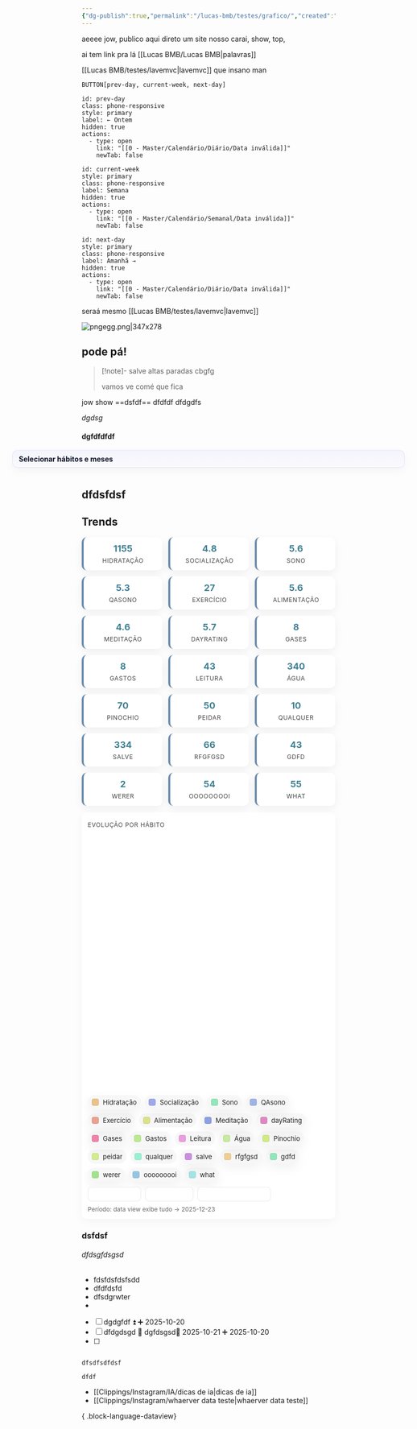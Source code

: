 ```yaml
---
{"dg-publish":true,"permalink":"/lucas-bmb/testes/grafico/","created":"2025-10-19T23:43:37.880-03:00"}
---
```


aeeee jow, publico aqui direto um site nosso carai, show, top, 

ai tem link pra lá [[Lucas BMB/Lucas BMB\|palavras]]

[[Lucas BMB/testes/lavemvc\|lavemvc]]
que insano man

`BUTTON[prev-day, current-week, next-day]`
```meta-bind-button
id: prev-day
class: phone-responsive
style: primary
label: ← Ontem
hidden: true
actions:
  - type: open
    link: "[[0 - Master/Calendário/Diário/Data inválida]]"
    newTab: false
```
```meta-bind-button
id: current-week 
style: primary
class: phone-responsive
label: Semana
hidden: true
actions:
  - type: open
    link: "[[0 - Master/Calendário/Semanal/Data inválida]]"
    newTab: false
```
```meta-bind-button
id: next-day
style: primary
class: phone-responsive
label: Amanhã →
hidden: true
actions:
  - type: open
    link: "[[0 - Master/Calendário/Diário/Data inválida]]"
    newTab: false
```


seraá mesmo [[Lucas BMB/testes/lavemvc\|lavemvc]]


![pngegg.png|347x278](/img/user/Lucas%20BMB/Anexos/pngegg.png)


## pode pá!


> [!note]- salve
> altas paradas cbgfg
> 
> vamos ve comé  que fica



jow show  ==dsfdf== dfdfdf dfdgdfs

*dgdsg*






#### dgfdfdfdf



<style>
.dv-wrap { display:flex; flex-direction:column; gap:12px; font-family:-apple-system,BlinkMacSystemFont,'Segoe UI',sans-serif; align-items:center; }
.selector-callout { width: min(780px, 94vw); }
.callout { background: linear-gradient(180deg, rgba(99,102,241,0.06), rgba(99,102,241,0.02)); border:1px solid rgba(99,102,241,0.12); padding:8px 12px; border-radius:10px; box-shadow: 0 6px 18px rgba(2,6,23,0.04); }
.callout summary { cursor:pointer; font-weight:700; color:#0f172a; list-style:none; outline:none; }
.callout summary::-webkit-details-marker { display:none; }
.callout .meta { font-size:12px; color:#475569; margin-top:6px; }
.habit-grid { display:grid; grid-template-columns: repeat(3, minmax(140px,1fr)); gap:6px; margin-top:8px; }
.habit-item { display:flex; gap:8px; align-items:center; font-size:13px; color:#0f172a; }
.controls { display:flex; gap:8px; align-items:center; margin-left:auto; }
.btn { background:#374151; color:#fff; padding:8px 10px; border-radius:8px; cursor:pointer; border:0; font-weight:600; }
.small { font-size:12px; color:#64748b; }
.render-area { display:flex; flex-direction:column; gap:18px; width: min(1100px, 96vw); align-items:center; }
.habit-card { background:#fff; border-radius:12px; padding:12px; border:1px solid #e6edf3; width:100%; box-shadow:0 6px 18px rgba(2,6,23,0.04); }
.habit-title-row { display:flex; justify-content:space-between; align-items:center; gap:8px; }
.habit-title { font-weight:700; color:#07203a; margin:0; font-size:15px; }
.heatmap-outer { width:100%; overflow:auto; display:flex; justify-content:center; }
.heatmap-wrapper { display:flex; flex-direction:column; align-items:center; }
.months-row { display:grid; grid-auto-flow:column; gap:6px; align-items:center; margin-bottom:6px; }
.month-label { font-size:12px; color:#475569; font-weight:600; padding-left:2px; white-space:nowrap; }
.grid-wrap { display:flex; gap:12px; align-items:start; justify-content:center; }
.day-labels { display:grid; gap:6px; width:54px; justify-content:end; }
.day-label { font-size:12px; color:#475569; text-align:right; padding-right:6px; line-height:1; height:var(--cell-size); display:flex; align-items:center; justify-content:flex-end; }
.week-columns { display:flex; gap:6px; align-items:start; justify-content:center; }
.week-column { display:grid; gap:6px; grid-auto-rows:var(--cell-size); }
.day-square { width:var(--cell-size); height:var(--cell-size); border-radius:6px; border:1px solid rgba(2,6,23,0.06); transition: transform 0.12s; background:#f3f4f6; display:block; }
.day-square.hidden { visibility:hidden; }
.legend { display:flex; gap:8px; align-items:center; justify-content:flex-end; margin-top:8px; color:#475569; font-size:12px; }
.legend-box { width:14px; height:14px; border-radius:2px; border:1px solid rgba(2,6,23,0.06); }
.stats-row { display:flex; gap:12px; margin-top:8px; align-items:center; justify-content:center; }
.stat { text-align:center; }
.stat-number { font-weight:700; color:#0f172a; display:block; }
.stat-label { font-size:11px; color:#64748b; text-transform:uppercase; letter-spacing:0.3px; margin-top:4px; }
.tooltip { position:fixed; background:rgba(10,10,10,0.92); color:#fff; padding:6px 8px; border-radius:6px; font-size:12px; pointer-events:none; z-index:99999; display:none; white-space:nowrap; }
@media (max-width:980px){ .habit-grid { grid-template-columns: repeat(2, minmax(120px,1fr)); } .render-area { width: 92vw; } }
@media (max-width:560px){ .habit-grid { grid-template-columns: repeat(1, minmax(120px,1fr)); } .day-labels { display:none; } }
</style><div class="dv-wrap"><div class="selector-callout"><details class="callout"><summary>Selecionar hábitos e meses</summary><div class="meta">Escolha os hábitos e meses que deseja visualizar. Pressione Aplicar para gerar os heatmaps.</div><div style="display: flex; gap: 12px; align-items: flex-start; margin-top: 8px;"><div style="flex: 1 1 0%;"><div class="habit-grid"><div class="habit-item"><input type="checkbox" id="chk-dw4ndp"><label for="chk-dw4ndp">Água</label></div><div class="habit-item"><input type="checkbox" id="chk-kzcvxq"><label for="chk-kzcvxq">Alimentação</label></div><div class="habit-item"><input type="checkbox" id="chk-dw110t"><label for="chk-dw110t">dayRating</label></div><div class="habit-item"><input type="checkbox" id="chk-qkfhp7"><label for="chk-qkfhp7">Exercício</label></div><div class="habit-item"><input type="checkbox" id="chk-bz6l6i"><label for="chk-bz6l6i">Gases</label></div><div class="habit-item"><input type="checkbox" id="chk-axotsm"><label for="chk-axotsm">Gastos</label></div><div class="habit-item"><input type="checkbox" id="chk-17hh6d"><label for="chk-17hh6d">gdfd</label></div><div class="habit-item"><input type="checkbox" id="chk-9iiev3"><label for="chk-9iiev3">Hidratação</label></div><div class="habit-item"><input type="checkbox" id="chk-98o2og"><label for="chk-98o2og">Leitura</label></div><div class="habit-item"><input type="checkbox" id="chk-je1k24"><label for="chk-je1k24">Meditação</label></div><div class="habit-item"><input type="checkbox" id="chk-layudf"><label for="chk-layudf">ooooooooi</label></div><div class="habit-item"><input type="checkbox" id="chk-qsmkci"><label for="chk-qsmkci">peidar</label></div><div class="habit-item"><input type="checkbox" id="chk-n4nnmn"><label for="chk-n4nnmn">Pinochio</label></div><div class="habit-item"><input type="checkbox" id="chk-qf8jdj"><label for="chk-qf8jdj">QAsono</label></div><div class="habit-item"><input type="checkbox" id="chk-woqs2n"><label for="chk-woqs2n">qualquer</label></div><div class="habit-item"><input type="checkbox" id="chk-0trvzn"><label for="chk-0trvzn">rfgfgsd</label></div><div class="habit-item"><input type="checkbox" id="chk-y4tnfi"><label for="chk-y4tnfi">salve</label></div><div class="habit-item"><input type="checkbox" id="chk-pyb867"><label for="chk-pyb867">Socialização</label></div><div class="habit-item"><input type="checkbox" id="chk-0csc7p"><label for="chk-0csc7p">Sono</label></div><div class="habit-item"><input type="checkbox" id="chk-b32xfk"><label for="chk-b32xfk">werer</label></div><div class="habit-item"><input type="checkbox" id="chk-edm8g6"><label for="chk-edm8g6">what</label></div></div></div><div style="min-width: 220px; display: flex; flex-direction: column; gap: 10px;"><div class="small">Filtrar meses</div><div class="month-filter"><div class="month-item"><input type="checkbox" id="mo-0-daah"><label for="mo-0-daah">Jan</label></div><div class="month-item"><input type="checkbox" id="mo-1-kooj"><label for="mo-1-kooj">Fev</label></div><div class="month-item"><input type="checkbox" id="mo-2-hkyh"><label for="mo-2-hkyh">Mar</label></div><div class="month-item"><input type="checkbox" id="mo-3-rtms"><label for="mo-3-rtms">Abr</label></div><div class="month-item"><input type="checkbox" id="mo-4-0zz9"><label for="mo-4-0zz9">Mai</label></div><div class="month-item"><input type="checkbox" id="mo-5-xeyn"><label for="mo-5-xeyn">Jun</label></div><div class="month-item"><input type="checkbox" id="mo-6-1sn3"><label for="mo-6-1sn3">Jul</label></div><div class="month-item"><input type="checkbox" id="mo-7-hht8"><label for="mo-7-hht8">Ago</label></div><div class="month-item"><input type="checkbox" id="mo-8-dr4v"><label for="mo-8-dr4v">Set</label></div><div class="month-item"><input type="checkbox" id="mo-9-lpdv"><label for="mo-9-lpdv">Out</label></div><div class="month-item"><input type="checkbox" id="mo-10-yoth"><label for="mo-10-yoth">Nov</label></div><div class="month-item"><input type="checkbox" id="mo-11-759v"><label for="mo-11-759v">Dez</label></div></div><div class="controls"><button class="btn">Aplicar seleção</button></div></div></div></details></div><div class="render-area"></div></div>

## dfdsfdsf
## Trends

<style>
.metric-grid { display:grid; gap:12px; margin:12px 0; grid-template-columns: repeat(auto-fit, minmax(160px,1fr)); }
.metric-card { background:white; border-radius:10px; padding:12px; text-align:center; box-shadow:0 6px 18px rgba(0,0,0,0.06); border-left:4px solid #6B8CAE; }
.metric-value { font-weight:700; color:#3f7f92; font-size:18px; }
.metric-label { font-size:12px; color:#444; text-transform:uppercase; letter-spacing:0.6px; margin-top:6px; }
.chart-wrap { background:white; border-radius:10px; padding:12px; box-shadow:0 6px 18px rgba(0,0,0,0.04); }
.canvas-wrap { width:100%; height:520px; }
.canvas-wrap canvas { width:100% !important; height:520px !important; }
.legend-bar { display:flex; flex-wrap:wrap; gap:8px; margin-top:10px; }
.legend-item { display:flex; align-items:center; gap:8px; padding:6px 8px; border-radius:999px; background:rgba(0,0,0,0.03); cursor:pointer; }
.legend-swatch { width:14px; height:14px; border-radius:4px; box-shadow:inset 0 0 0 1px rgba(0,0,0,0.06); }
.legend-label { font-size:13px; color:#222; }
.legend-item.dim { opacity:0.3; }
.legend-item.highlight { box-shadow:0 8px 22px rgba(0,0,0,0.06); }
.controls-bar { margin-top:10px; display:flex; gap:8px; align-items:center; }
.btn { background:white; border:1px solid rgba(0,0,0,0.08); padding:6px 10px; border-radius:8px; cursor:pointer; font-size:13px; }
.period { margin-top:8px; font-size:12px; color:#666; }
</style><div class="metric-grid"><div class="metric-card"><div class="metric-value">1155</div><div class="metric-label">Hidratação</div></div><div class="metric-card"><div class="metric-value">4.8</div><div class="metric-label">Socialização</div></div><div class="metric-card"><div class="metric-value">5.6</div><div class="metric-label">Sono</div></div><div class="metric-card"><div class="metric-value">5.3</div><div class="metric-label">QAsono</div></div><div class="metric-card"><div class="metric-value">27</div><div class="metric-label">Exercício</div></div><div class="metric-card"><div class="metric-value">5.6</div><div class="metric-label">Alimentação</div></div><div class="metric-card"><div class="metric-value">4.6</div><div class="metric-label">Meditação</div></div><div class="metric-card"><div class="metric-value">5.7</div><div class="metric-label">dayRating</div></div><div class="metric-card"><div class="metric-value">8</div><div class="metric-label">Gases</div></div><div class="metric-card"><div class="metric-value">8</div><div class="metric-label">Gastos</div></div><div class="metric-card"><div class="metric-value">43</div><div class="metric-label">Leitura</div></div><div class="metric-card"><div class="metric-value">340</div><div class="metric-label">Água</div></div><div class="metric-card"><div class="metric-value">70</div><div class="metric-label">Pinochio</div></div><div class="metric-card"><div class="metric-value">50</div><div class="metric-label">peidar</div></div><div class="metric-card"><div class="metric-value">10</div><div class="metric-label">qualquer</div></div><div class="metric-card"><div class="metric-value">334</div><div class="metric-label">salve</div></div><div class="metric-card"><div class="metric-value">66</div><div class="metric-label">rfgfgsd</div></div><div class="metric-card"><div class="metric-value">43</div><div class="metric-label">gdfd</div></div><div class="metric-card"><div class="metric-value">2</div><div class="metric-label">werer</div></div><div class="metric-card"><div class="metric-value">54</div><div class="metric-label">ooooooooi</div></div><div class="metric-card"><div class="metric-value">55</div><div class="metric-label">what</div></div></div><div class="chart-wrap"><div class="metric-label">Evolução por hábito</div><div class="canvas-wrap"><canvas height="0" width="0" style="width: 0px; height: 0px; display: block; box-sizing: border-box;"></canvas></div><div class="legend-bar"><div class="legend-item highlight" title="Clique para mostrar/ocultar" data-habit="Hidratação"><div class="legend-swatch" style="background:hsl(35 70% 73%)"></div><div class="legend-label">Hidratação</div></div><div class="legend-item highlight" title="Clique para mostrar/ocultar" data-habit="Socialização"><div class="legend-swatch" style="background:hsl(231 66% 77%)"></div><div class="legend-label">Socialização</div></div><div class="legend-item highlight" title="Clique para mostrar/ocultar" data-habit="Sono"><div class="legend-swatch" style="background:hsl(148 63% 74%)"></div><div class="legend-label">Sono</div></div><div class="legend-item highlight" title="Clique para mostrar/ocultar" data-habit="QAsono"><div class="legend-swatch" style="background:hsl(222 57% 76%)"></div><div class="legend-label">QAsono</div></div><div class="legend-item highlight" title="Clique para mostrar/ocultar" data-habit="Exercício"><div class="legend-swatch" style="background:hsl(12 67% 74%)"></div><div class="legend-label">Exercício</div></div><div class="legend-item" title="Clique para mostrar/ocultar" data-habit="Alimentação"><div class="legend-swatch" style="background:hsl(65 60% 71%)"></div><div class="legend-label">Alimentação</div></div><div class="legend-item highlight" title="Clique para mostrar/ocultar" data-habit="Meditação"><div class="legend-swatch" style="background:hsl(226 61% 72%)"></div><div class="legend-label">Meditação</div></div><div class="legend-item highlight" title="Clique para mostrar/ocultar" data-habit="dayRating"><div class="legend-swatch" style="background:hsl(320 55% 70%)"></div><div class="legend-label">dayRating</div></div><div class="legend-item highlight" title="Clique para mostrar/ocultar" data-habit="Gases"><div class="legend-swatch" style="background:hsl(338 73% 72%)"></div><div class="legend-label">Gases</div></div><div class="legend-item highlight" title="Clique para mostrar/ocultar" data-habit="Gastos"><div class="legend-swatch" style="background:hsl(92 67% 74%)"></div><div class="legend-label">Gastos</div></div><div class="legend-item" title="Clique para mostrar/ocultar" data-habit="Leitura"><div class="legend-swatch" style="background:hsl(311 66% 77%)"></div><div class="legend-label">Leitura</div></div><div class="legend-item highlight" title="Clique para mostrar/ocultar" data-habit="Água"><div class="legend-swatch" style="background:hsl(87 62% 77%)"></div><div class="legend-label">Água</div></div><div class="legend-item highlight" title="Clique para mostrar/ocultar" data-habit="Pinochio"><div class="legend-swatch" style="background:hsl(74 69% 72%)"></div><div class="legend-label">Pinochio</div></div><div class="legend-item" title="Clique para mostrar/ocultar" data-habit="peidar"><div class="legend-swatch" style="background:hsl(76 71% 74%)"></div><div class="legend-label">peidar</div></div><div class="legend-item" title="Clique para mostrar/ocultar" data-habit="qualquer"><div class="legend-swatch" style="background:hsl(159 74% 77%)"></div><div class="legend-label">qualquer</div></div><div class="legend-item highlight" title="Clique para mostrar/ocultar" data-habit="salve"><div class="legend-swatch" style="background:hsl(282 57% 72%)"></div><div class="legend-label">salve</div></div><div class="legend-item highlight" title="Clique para mostrar/ocultar" data-habit="rfgfgsd"><div class="legend-swatch" style="background:hsl(38 73% 76%)"></div><div class="legend-label">rfgfgsd</div></div><div class="legend-item highlight" title="Clique para mostrar/ocultar" data-habit="gdfd"><div class="legend-swatch" style="background:hsl(148 63% 74%)"></div><div class="legend-label">gdfd</div></div><div class="legend-item highlight" title="Clique para mostrar/ocultar" data-habit="werer"><div class="legend-swatch" style="background:hsl(106 61% 72%)"></div><div class="legend-label">werer</div></div><div class="legend-item highlight" title="Clique para mostrar/ocultar" data-habit="ooooooooi"><div class="legend-swatch" style="background:hsl(204 59% 74%)"></div><div class="legend-label">ooooooooi</div></div><div class="legend-item highlight" title="Clique para mostrar/ocultar" data-habit="what"><div class="legend-swatch" style="background:hsl(183 58% 77%)"></div><div class="legend-label">what</div></div></div><div class="controls-bar"><button class="btn">Paleta: pastel</button><button class="btn">Estilo: linha</button><button class="btn">Normalização %: off</button></div><div class="period">Período: data view exibe tudo → 2025-12-23</div></div>

### dsfdsf
###### dfdsgfdsgsd
- fdsfdsfdsfsdd
- dfdfdsfd
- dfsdgrwter
-


- [ ] dgdgfdf ⏫ ➕ 2025-10-20 
- [ ] dfdgdsgd 🔼 dgfdsgsd📅 2025-10-21 ➕ 2025-10-20 
- [ ] 
```

dfsdfsdfdsf

```


```davaviewjs
dfdf

```


- [[Clippings/Instagram/IA/dicas de ia\|dicas de ia]]
- [[Clippings/Instagram/whaerver data teste\|whaerver data teste]]

{ .block-language-dataview}
